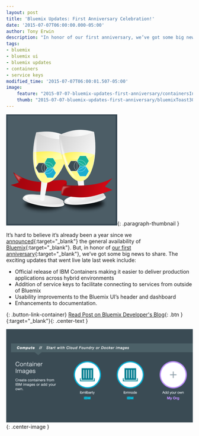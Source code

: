 ```yaml
---
layout: post
title: 'Bluemix Updates: First Anniversary Celebration!'
date: '2015-07-07T06:00:00.000-05:00'
author: Tony Erwin
description: "In honor of our first anniversary, we’ve got some big news to share. Several exciting Bluemix updates went live late last week including: 1) official release of IBM Containers, 2) addition of service keys to facilitate connecting to services from outside of Bluemix, 3) usability improvements to the Bluemix UI’s header and dashboard, and 4) enhancements to documentation."
tags:
- bluemix
- bluemix ui
- bluemix updates
- containers
- service keys
modified_time: '2015-07-07T06:00:01.507-05:00'
image:
    feature: "2015-07-07-bluemix-updates-first-anniversary/containersInCatalog2_featured.png"
    thumb: "2015-07-07-bluemix-updates-first-anniversary/bluemixToast300dark.png"
---
```


![Bluemix Updates: First Anniversary Celebration!](/images/2015-07-07-bluemix-updates-first-anniversary/bluemixToast300dark.png){: .paragraph-thumbnail }

It’s hard to believe it’s already been a year since we [announced](https://developer.ibm.com/bluemix/2014/06/30/general-availability/){:target="_blank"} the general availability of [Bluemix](https://console.bluemix.net/?cm_mmc=TonyErwin-_-Data-_-WW_WW-_-NewLook2016){:target="_blank"}. But, in honor of [our first anniversary](https://developer.ibm.com/bluemix/2015/06/18/happy-birthday-bluemix/){:target="_blank"}, we’ve got some big news to share. The exciting updates that went live late last week include:

- Official release of IBM Containers making it easier to deliver production applications across hybrid environments
- Addition of service keys to facilitate connecting to services from outside of Bluemix
- Usability improvements to the Bluemix UI’s header and dashboard
- Enhancements to documentation.

{: .button-link-container}
[Read Post on Bluemix Developer's Blog](https://developer.ibm.com/bluemix/2015/07/07/bluemix-updates-one-year-anniversary/){: .btn }{:target="_blank"}{: .center-text }

![Bluemix Updates: IBM Containers in Catalog](/images/2015-07-07-bluemix-updates-first-anniversary/containersInCatalog2_featured.png){: .center-image }